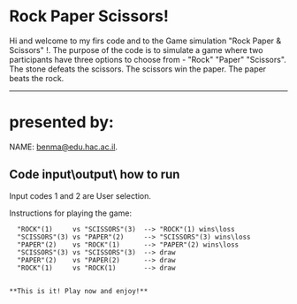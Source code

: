 # Rock Paper Scissors!
Hi and welcome to my firs code and to the Game simulation "Rock Paper & Scissors" !.
The purpose of the code is to simulate a game where two participants have three options to choose from - "Rock" "Paper" "Scissors". The stone defeats the scissors. The scissors win the paper. The paper beats the rock. 

--------------------------------------------------------------------------------------
#   **presented by:**

NAME: benma@edu.hac.ac.il.

## Code input\output\ how to run

Input codes 1 and 2 are User selection.

Instructions for playing the game:



      "ROCK"(1)     vs "SCISSORS"(3)  --> "ROCK"(1) wins\loss
      "SCISSORS"(3) vs "PAPER"(2)     --> "SCISSORS"(3) wins\loss
      "PAPER"(2)    vs "ROCK"(1)      --> "PAPER"(2) wins\loss
      "SCISSORS"(3) vs "SCISSORS"(3)  --> draw
      "PAPER"(2)    vs "PAPER(2)      --> draw
      "ROCK"(1)     vs "ROCK(1)       --> draw
    
    
    **This is it! Play now and enjoy!** 
      
      
      



